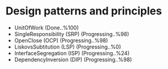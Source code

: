 # Design patterns and principles

- UnitOfWork (Done..%100)
- SingleResponsibility (SRP) (Progressing..%98)
- OpenClose (OCP) (Progressing..%98)
- LiskovsSubtitution (LSP) (Progressing..%0)
- InterfaceSegregation (ISP) (Progressing..%24)
- DependencyInversion (DIP) (Progressing..%98)